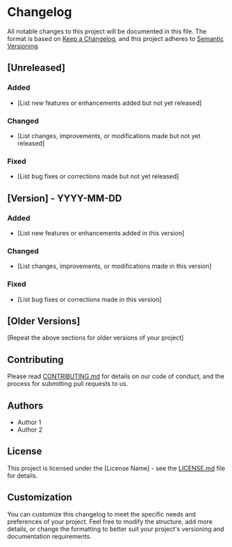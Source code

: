 
# Changelog

All notable changes to this project will be documented in this file. The format is based on [Keep a Changelog](https://keepachangelog.com/en/1.0.0/), and this project adheres to [Semantic Versioning](https://semver.org/spec/v2.0.0.html).

## [Unreleased]

### Added

- [List new features or enhancements added but not yet released]

### Changed

- [List changes, improvements, or modifications made but not yet released]

### Fixed

- [List bug fixes or corrections made but not yet released]

## [Version] - YYYY-MM-DD

### Added

- [List new features or enhancements added in this version]

### Changed

- [List changes, improvements, or modifications made in this version]

### Fixed

- [List bug fixes or corrections made in this version]

## [Older Versions]

[Repeat the above sections for older versions of your project]

## Contributing

Please read [CONTRIBUTING.md](./contributing-template.md) for details on our code of conduct, and the process for submitting pull requests to us.

## Authors

- Author 1
- Author 2

## License

This project is licensed under the [License Name] - see the [LICENSE.md](./license-template.md) file for details.

## Customization

You can customize this changelog to meet the specific needs and preferences of your project. Feel free to modify the structure, add more details, or change the formatting to better suit your project's versioning and documentation requirements.


